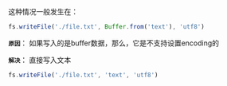 这种情况一般发生在：
``` js
fs.writeFile('./file.txt', Buffer.from('text'), 'utf8')
```

**`原因`**：
如果写入的是buffer数据，那么，它是不支持设置encoding的

**`解决`**：
直接写入文本
``` js
fs.writeFile('./file.txt', 'text', 'utf8')
```

